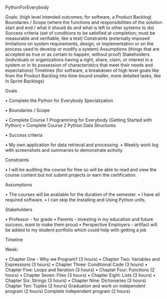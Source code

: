 PythonForEverybody

Goals: (high level intended outcomes; for software, a Product Backlog) 
Boundaries / Scope (where the functions and responsibilities of the solution start and end / what it should do and what is left to other systems to do) 
Success criteria (set of conditions to be satisfied at completion; must be measurable and verifiable, like a test)
 Constraints (externally imposed limitations on system requirements, design, or implementation or on the process used to develop or modify a system) 
Assumptions (things that are accepted as true or as certain to happen, without proof) 
Stakeholders (individuals or organizations having a right, share, claim, or interest in a system or in its possession of characteristics that meet their needs and expectations) 
Timelines (for software, a breakdown of high level goals like from the Product Backlog into time-bound smaller, more detailed tasks, like in Sprint Backlogs) 

Goals

•	Complete the Python for Everybody Specialization

•	Boundaries / Scope

•	Complete Course 1 Programming for Everybody (Getting Started with Python) 
•	Complete Course 2 Python Data Structures

•	Success criteria

•	My own application for data retrieval and processing.
•	Weekly work log with screenshots and summaries to demonstrate activity.

Constraints

•	I will be auditing the course for free so will be able to read and view the course content but not submit projects or earn the certification.

Assumptions

•	The courses will be available for the duration of the semester.
•	I have all required software.
•	I can skip the Installing and Using Python units.

Stakeholders

•	Professor - for grade
•	Parents - investing in my education and future success, want to make them proud
•	Perspective Employers - artifact will be added to my student portfolio which could help with getting a job

Timeline

Week:

•	Chapter One - Why we Program? (3 hours)
•	Chapter Two: Variables and Expressions (3 hours)
•	Chapter Three: Conditional Code (3 hours)
•	Chapter Five: Loops and Iteration (3 hours)
•	Chapter Four: Functions (2 hours)
•	Chapter Seven: Files (3 hours)
•	Chapter Eight: Lists (3 hours)
•	Chapter Six: Strings (3 hours)
•	Chapter Nine: Dictionaries (3 hours)
Chapter Ten: Tuples (2 hours)
Graduation and work on independent program (2 hours)
Complete independent program (2 hours)
